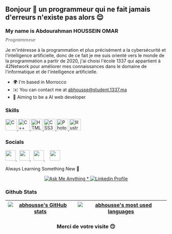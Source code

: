 <h2> Bonjour 👋 un programmeur qui ne fait jamais d'erreurs n'existe pas alors 😌</h2>

<h3 style="line-height:15px">My name is Abdourahman HOUSSEIN OMAR</h3>
<h5 style="color:#919191; line-height:0px">Programmeur</h5>


<p>Je m'intéresse à la programmation et plus précisément a la cybersécurité et l'intelligence artificielle, donc de ce fait je me suis orienté vers le monde de la programmation a partir de 2020, j'ai choisi l'école 1337 qui appartient à 42Network pour améliorer mes connaissances dans le domaine de l'informatique et de l'intelligence artificielle.</p>

- :earth_africa:  I'm based in Morrocco
- :envelope:  You can contact me at [abhousse@student.1337.ma](mailto:abhousse@student.1337.ma)
- :bow_and_arrow:​ Aiming to be a AI web developer


### Skills<p align="left">
<a href="https://docs.microsoft.com/en-us/cpp/?view=msvc-170" target="_blank" rel="noreferrer">
	<img src="https://raw.githubusercontent.com/danielcranney/readme-generator/main/public/icons/skills/c-colored.svg" width="36" height="36" alt="C" />
</a>
<a href="https://docs.microsoft.com/en-us/cpp/?view=msvc-170" target="_blank" rel="noreferrer">
	<img src="https://raw.githubusercontent.com/danielcranney/readme-generator/main/public/icons/skills/cplusplus-colored.svg" width="36" height="36" alt="C++" />
</a>
<a href="https://developer.mozilla.org/en-US/docs/Glossary/HTML5" target="_blank" rel="noreferrer">
	<img src="https://raw.githubusercontent.com/danielcranney/readme-generator/main/public/icons/skills/html5-colored.svg" width="36" height="36" alt="HTML5" />
</a>
<a href="https://www.w3.org/TR/CSS/#css" target="_blank" rel="noreferrer">
	<img src="https://raw.githubusercontent.com/danielcranney/readme-generator/main/public/icons/skills/css3-colored.svg" width="36" height="36" alt="CSS3" />
</a>
<a href="https://www.adobe.com/uk/products/photoshop.html" target="_blank" rel="noreferrer">
	<img src="https://raw.githubusercontent.com/danielcranney/readme-generator/main/public/icons/skills/photoshop-colored-dark.svg" width="36" height="36" alt="Photoshop" />
</a>
<a href="adobe.com/uk/products/illustrator.html" target="_blank" rel="noreferrer">
	<img src="https://raw.githubusercontent.com/danielcranney/readme-generator/main/public/icons/skills/illustrator-colored-dark.svg" width="36" height="36" alt="Illustrator" />
</a>
</p>

### Socials

<p align="left">

<a href="https://discord.com/users/905089830533337099" target="_blank" rel="noreferrer">
	<img src="https://raw.githubusercontent.com/danielcranney/readme-generator/main/public/icons/socials/discord.svg" width="32" height="32" />
</a>
&nbsp;
<a href="https://www.github.com/abdourahoussein" target="_blank" rel="noreferrer">
	<img src="https://raw.githubusercontent.com/danielcranney/readme-generator/main/public/icons/socials/github-dark.svg" width="32" height="32" />
</a>
&nbsp;
<a href="http://www.instagram.com/abdourahoussein" target="_blank" rel="noreferrer">
	<img src="https://raw.githubusercontent.com/danielcranney/readme-generator/main/public/icons/socials/instagram.svg" width="32" height="32" />
</a>
&nbsp;
</a>
&nbsp;
<a href="https://www.twitter.com/abdourahoussein" target="_blank" rel="noreferrer">
	<img src="https://raw.githubusercontent.com/danielcranney/readme-generator/main/public/icons/socials/twitter.svg" width="32" height="32" />
</a>

</p>

<!-- ### <b>Top Repositories</b>
<div width="100%" align="center">
	<a href="https://github.com/abdourahoussein/push_swap-42-cursus" align="left">
		<img align="left" width="45%" src="https://github-readme-stats.vercel.app/api/pin/?username=abdourahoussein&repo=push_swap-42-cursus&title_color=0891b2&text_color=ffffff&icon_color=0891b2&bg_color=1c1917&hide_border=true&locale=en" />
	</a>
	<a href="https://github.com/Abdourahoussein/libft-42-cursus" align="right">
		<img align="right" width="45%" src="https://github-readme-stats.vercel.app/api/pin/?username=abdourahoussein&repo=libft-42-cursus&title_color=0891b2&text_color=ffffff&icon_color=0891b2&bg_color=1c1917&hide_border=true&locale=en" />
	</a>
</div>
<br />
<br />
<br />
<br />
<br /> -->

Always Learning Something New 🫠​

<p align="center">
	<a href="mailto:abhousse@student.1337.ma">
		<img alt="Ask Me Anything" src="https://img.shields.io/badge/-Ask_me_anything-blueviolet?style=flat&logo=Gmail&logoColor=white&link=mailto:abhousse@student.1337.ma" />
	<span> * </span>
	<a href="https://www.linkedin.com/in/abdourahman-houssein-7a621b255">
		<img alt="Linkedin Profile" src="https://img.shields.io/badge/-Linkedin_Profile-0072b1?style=flat&logo=Linkedin&logoColor=white&link=https://www.linkedin.com/in/moussa-seddik-9429a9168/" />
	</a>
</p>

### Github Stats

| [![abhousse's GitHub stats](https://github-readme-stats.vercel.app/api?username=abdourahoussein&count_private=true&show_icons=true&hide=issues&hide_border=true&theme=jolly)](https://github.com/abdourahoussein?tab=repositories) | [![abhousse's most used languages](https://github-readme-stats.vercel.app/api/top-langs/?username=abdourahoussein&layout=compact&hide_border=true&theme=jolly)](https://github.com/abdourahoussein?tab=repositories) |
| :----------------------------------------------------------------------------------------------------------------------------------------------------------------------------------------------------------------: | :--------------------------------------------------------------------------------------------------------------------------------------------------------------------------------------------------: |


<h3 align="center">
	Merci de votre visite 🙃​
</h3>